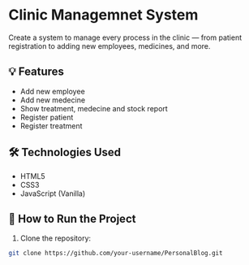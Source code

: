 # Clinic Managemnet System

Create a system to manage every process in the clinic — from patient registration to adding new employees, medicines, and more.

## 💡 Features

- Add new employee
- Add new medecine
- Show treatment, medecine and stock report
- Register patient
- Register treatment

## 🛠️ Technologies Used

- HTML5
- CSS3
- JavaScript (Vanilla)

## 🚀 How to Run the Project

1. Clone the repository:

```bash
git clone https://github.com/your-username/PersonalBlog.git
